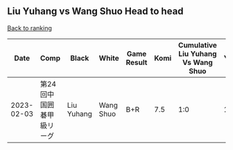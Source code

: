 ## Liu Yuhang vs Wang Shuo Head to head

[Back to ranking](../../index.md)




| **Date** | **Comp** | **Black** | **White** | **Game Result** | **Komi** | **Cumulative Liu Yuhang Vs Wang Shuo** | **Liu Yuhang Streak** | **Wang Shuo Streak** | 
| --- | --- | --- | --- | --- | --- | --- | --- | --- |
| 2023-02-03 | 第24回中国囲碁甲級リーグ | Liu Yuhang | Wang Shuo | B+R | 7.5 | 1:0 | 1 | 0 |




